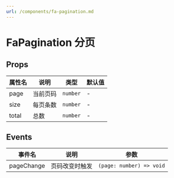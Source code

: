 ```yaml
---
url: /components/fa-pagination.md
---
```

# FaPagination 分页&#x20;

## Props

| 属性名 | 说明     | 类型     | 默认值 |
| ------ | -------- | -------- | ------ |
| page   | 当前页码 | `number` | -      |
| size   | 每页条数 | `number` | -      |
| total  | 总数     | `number` | -      |

## Events

| 事件名     | 说明           | 参数                     |
| ---------- | -------------- | ------------------------ |
| pageChange | 页码改变时触发 | `(page: number) => void` |
